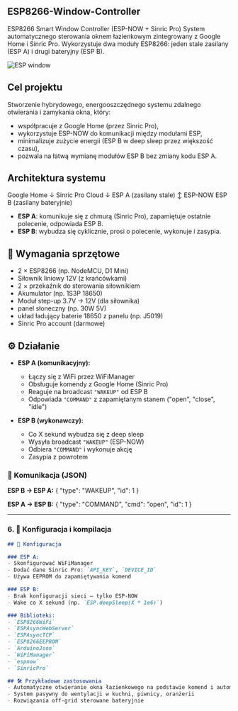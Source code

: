 ## ESP8266-Window-Controller
ESP8266 Smart Window Controller (ESP-NOW + Sinric Pro)
System automatycznego sterowania oknem łazienkowym zintegrowany z Google Home i Sinric Pro. Wykorzystuje dwa moduły ESP8266: jeden stale zasilany (ESP A) i drugi bateryjny (ESP B).

![ESP window](https://github.com/user-attachments/assets/5f2a8118-f5f7-4825-8087-563ee904e15c)


## Cel projektu

Stworzenie hybrydowego, energooszczędnego systemu zdalnego otwierania i zamykania okna, który:
- współpracuje z Google Home (przez Sinric Pro),
- wykorzystuje ESP-NOW do komunikacji między modułami ESP,
- minimalizuje zużycie energii (ESP B w deep sleep przez większość czasu),
- pozwala na łatwą wymianę modułów ESP B bez zmiany kodu ESP A.

## Architektura systemu

Google Home
↓
Sinric Pro Cloud
↓
ESP A (zasilany stale)
↕ ESP-NOW
ESP B (zasilany bateryjnie)

- **ESP A**: komunikuje się z chmurą (Sinric Pro), zapamiętuje ostatnie polecenie, odpowiada ESP B.
- **ESP B**: wybudza się cyklicznie, prosi o polecenie, wykonuje i zasypia.

## 🔌 Wymagania sprzętowe

- 2 × ESP8266 (np. NodeMCU, D1 Mini)
- Siłownik liniowy 12V (z krańcówkami)
- 2 × przekaźnik do sterowania siłownikiem
- Akumulator (np. 1S3P 18650)
- Moduł step-up 3.7V → 12V (dla siłownika)
- panel słoneczny (np. 30W 5V)
- układ ładujący baterie 18650 z panelu (np. J5019)
- Sinric Pro account (darmowe)

## ⚙️ Działanie

- **ESP A (komunikacyjny):**
  - Łączy się z WiFi przez WiFiManager
  - Obsługuje komendy z Google Home (Sinric Pro)
  - Reaguje na broadcast `"WAKEUP"` od ESP B
  - Odpowiada `"COMMAND"` z zapamiętanym stanem ("open", "close", "idle")

- **ESP B (wykonawczy):**
  - Co X sekund wybudza się z deep sleep
  - Wysyła broadcast `"WAKEUP"` (ESP-NOW)
  - Odbiera `"COMMAND"` i wykonuje akcję
  - Zasypia z powrotem

### 💬 Komunikacja (JSON)

**ESP B → ESP A:**
{ "type": "WAKEUP", "id": 1 }

**ESP A → ESP B:**
{ "type": "COMMAND", "cmd": "open", "id": 1 }

---

### 6. 🔧 Konfiguracja i kompilacja
```markdown
## 🔧 Konfiguracja

### ESP A:
- Skonfigurować WiFiManager
- Dodać dane Sinric Pro: `API_KEY`, `DEVICE_ID`
- Używa EEPROM do zapamiętywania komend

### ESP B:
- Brak konfiguracji sieci – tylko ESP-NOW
- Wake co X sekund (np. `ESP.deepSleep(X * 1e6)`)

### Biblioteki:
- `ESP8266WiFi`
- `ESPAsyncWebServer`
- `ESPAsyncTCP`
- `ESP8266EEPROM`
- `ArduinoJson`
- `WiFiManager`
- `espnow`
- `SinricPro`

## 🛠️ Przykładowe zastosowania
- Automatyczne otwieranie okna łazienkowego na podstawie komend i automatyzacji Google Home
- System pasywny do wentylacji w kuchni, piwnicy, oranżerii
- Rozwiązania off-grid sterowane bateryjnie


